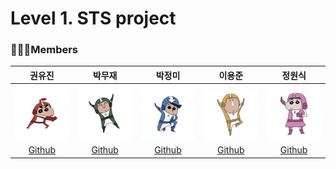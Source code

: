 # Level 1. STS project

### 👨🏻‍💻**Members**

|                 권유진                 |                 박무재                 |                 박정미                 |                  이용준                  |                 정원식                 |
| :------------------------------------: | :------------------------------------: | :------------------------------------: | :--------------------------------------: | :------------------------------------: | 
| ![Alt text](./img/image-1.jpeg) | ![Alt text](./img/image-2.jpeg) | ![Alt text](./img/image-3.jpeg) |  ![Alt text](./img/image-4.jpeg)  | ![Alt text](./img/image-5.jpeg) | 
| [Github](https://github.com/0618yujin) | [Github](https://github.com/Mujae) | [Github](https://github.com/imJeongmi) | [Github](https://github.com/elwhyjay) |  [Github](https://github.com/wonsjeong)   |
